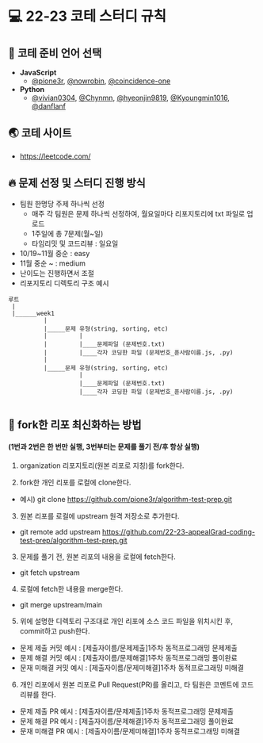 # 💻 22-23 코테 스터디 규칙

## 💬 코테 준비 언어 선택
- **JavaScript**
  - [@pione3r](https://github.com/pione3r), [@nowrobin](https://github.com/nowrobin), [@coincidence-one](https://github.com/coincidence-one)
- **Python**
  - [@vivian0304](https://github.com/vivian0304), [@Chynmn](https://github.com/Chynmn), [@hyeonjin9819](https://github.com/hyeonjin9819), [@Kyoungmin1016](https://github.com/Kyoungmin1016), [@danflanf](https://github.com/danflanf)
  
## 🌏 코테 사이트
- https://leetcode.com/

## 🔥 문제 선정 및 스터디 진행 방식
- 팀원 한명당 주제 하나씩 선정
  - 매주 각 팀원은 문제 하나씩 선정하여, 월요일마다 리포지토리에 txt 파일로 업로드
  - 1주일에 총 7문제(월~일)
  - 타임리밋 및 코드리뷰 : 일요일
- 10/19~11월 중순 : easy
- 11월 중순 ~ : medium
- 난이도는 진행하면서 조절
- 리포지토리 디렉토리 구조 예시
```
루트
 |
 |______week1
          |
          |_____문제 유형(string, sorting, etc)
          |         |
          |         |____문제파일 (문제번호.txt)
          |         |____각자 코딩한 파일 (문제번호_푼사람이름.js, .py)
          |
          |_____문제 유형(string, sorting, etc)
                    |
                    |____문제파일 (문제번호.txt)
                    |____각자 코딩한 파일 (문제번호_푼사람이름.js, .py)
                 
  ```
  
  ## 🌱 fork한 리포 최신화하는 방법
  #### (1번과 2번은 한 번만 실행, 3번부터는 문제를 풀기 전/후 항상 실행)
   1. organization 리포지토리(원본 리포로 지칭)를 fork한다.
   
   2. fork한 개인 리포를 로컬에 clone한다.
   - 예시) git clone https://github.com/pione3r/algorithm-test-prep.git
   3. 원본 리포를 로컬에 upstream 원격 저장소로 추가한다.
   - git remote add upstream https://github.com/22-23-appealGrad-coding-test-prep/algorithm-test-prep.git
   3. 문제를 풀기 전, 원본 리포의 내용을 로컬에 fetch한다.
   - git fetch upstream
   4. 로컬에 fetch한 내용을 merge한다.
   - git merge upstream/main
   5. 위에 설명한 디렉토리 구조대로 개인 리포에 소스 코드 파일을 위치시킨 후, commit하고 push한다.
   - 문제 제출 커밋 예시 : [제출자이름/문제제출]1주차 동적프로그래밍 문제제출
   - 문제 해결 커밋 예시 : [제출자이름/문제해결]1주차 동적프로그래밍 풀이완료    
   - 문재 미해결 커밋 예시 : [제출자이름/문제미해결]1주차 동적프로그래밍 미해결
   6. 개인 리포에서 원본 리포로 Pull Request(PR)를 올리고, 타 팀원은 코멘트에 코드 리뷰를 한다.
   - 문제 제출 PR 예시 : [제출자이름/문제제출]1주차 동적프로그래밍 문제제출
   - 문제 해결 PR 예시 : [제출자이름/문제해결]1주차 동적프로그래밍 풀이완료
   - 문재 미해결 PR 예시 : [제출자이름/문제미해결]1주차 동적프로그래밍 미해결
  
  

 
